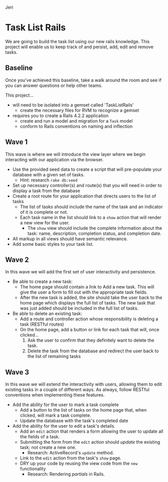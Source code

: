 <!--

adjustments still needed:
* handle missing name create form error.
   * is requiring the name field enough?  
     (instinct says: no. only modern browsers recognize `require` & I think IE (even 10) not at all.)
* styles organized and better commented.
* consider displaying tasks reverse chronologically DONE (not yet persistent, link in header/footer for now) or with completed tasks separately.
   * tabs in table? I'm now thinking another header row in table w/ 2-4 options: forward, reverse, complete last (forward vs reverse).
      * if come back to this later, maybe historical options. like hide tasks completed over x days ago. set by user?
   * maybe view options?
      * restore old view as one option?
      * disable individual task views?
* update portfolio site include this?
   * blagoblag?
      * __speaking of which__ you know what I mean.
* due dates for tasks?
* maybe a statistics page to show task completion history, # tasks created vs completed, # tasks completed on time, etc?
   * would need an option to mark deletions as mistakes if really tracking created vs completed.
   * or maybe use time? like if delete w/in five minutes or half an hour or x time before due date, don't count it in all time stats.
* well since I'm talking about potential future updates anyway, how's about being able to tag tasks w/ categories & view just a given category at once?
   * also just the stats for said category.
   * and maybe stats by month, too.

-->

Jeri
# Task List Rails

We are going to build the task list using our new rails knowledge. This project will enable us to keep track of and persist, add, edit and remove tasks.

## Baseline
Once you've achieved this baseline, take a walk around the room and see if you can answer questions or help other teams.

This project...

- will need to be isolated into a gemset called 'TaskListRails'
  - create the necessary files for RVM to recognize a gemset
- requires you to create a Rails 4.2.2 application
  - create and run a model and migration for a `Task` model
  - conform to Rails conventions on naming and inflection

## Wave 1
This wave is where we will introduce the view layer where we begin interacting with our application via the browser.

  - Use the provided seed data to create a script that will pre-populate your database with a given set of tasks.
    - Hint: research `rake db:seed`
  - Set up necessary controller(s) and route(s) that you will need in order to display a task from the database
  - Create a root route for your application that directs users to the list of tasks
    - The list of tasks should include the name of the task and an indicator of it is complete or not.
    - Each task name in the list should link to a `show` action that will render a new view for the user.
      - The `show` view should include the complete information about the task: name, description, completion status, and completion date.
  - All markup in all views should have semantic relevance.
  - Add some basic styles to your task list.

## Wave 2
In this wave we will add the first set of user interactivity and persistence.
  - Be able to create a new task:
    - The home page should contain a link to Add a new task. This will give the user a form to fill out with the appropriate task fields.
    - After the new task is added, the site should take the user back to the home page which displays the full list of tasks. The new task that was just added should be included in the full list of tasks.
  - Be able to delete an existing task:
    - Add a route and controller action whose responsibility is deleting a task (RESTful routes)
    - On the home page, add a button or link for each task that will, once clicked...
      1. Ask the user to confirm that they definitely want to delete the task.
      1. Delete the task from the database and redirect the user back to the list of remaining tasks

## Wave 3
In this wave we will extend the interactivity with users, allowing them to edit existing tasks in a couple of different ways. As always, follow RESTful conventions when implementing these features.

- Add the ability for the user to mark a task complete
  - Add a button to the list of tasks on the home page that, when clicked, will mark a task complete.
  - Update the database with the task's completed date
- Add the ability for the user to edit a task's details.
  - Add an `edit` action that renders a form allowing the user to update all the fields of a task.
  - Submitting the form from the `edit` action should _update_ the existing task; not create a new one.
    - Research: ActiveRecord's `update` method.
  - Link to the `edit` action from the task's `show` page.
  - DRY up your code by reusing the view code from the `new` functionality
    - Research: Rendering _partials_ in Rails.
